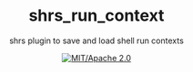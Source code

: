 
<div align="center">

# shrs_run_context

shrs plugin to save and load shell run contexts

[![MIT/Apache 2.0](https://img.shields.io/badge/license-MIT%2FApache-blue.svg)](#)

</div>
